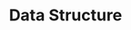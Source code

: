 ---
title: "Data Structure"
layout: category
permalink: /categories/data-structure/
author_profile: true
taxonomy: Data Structure
sidebar:
  nav: "categories"
---